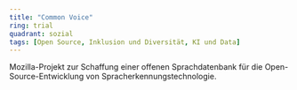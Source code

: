 ```yaml
---
title: "Common Voice"
ring: trial
quadrant: sozial
tags: [Open Source, Inklusion und Diversität, KI und Data]
---
```


Mozilla-Projekt zur Schaffung einer offenen Sprachdatenbank für die Open-Source-Entwicklung von Spracherkennungstechnologie.

